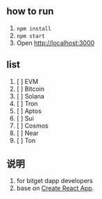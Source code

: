 ## how to run 

1. `npm install`
2. `npm start`
3. Open [http://localhost:3000](http://localhost:3000) 


## list

1. [ ] EVM
2. [ ] Bitcoin
3. [ ] Solana
4. [ ] Tron
5. [ ] Aptos
6. [ ] Sui
7. [ ] Cosmos
8. [ ] Near
9. [ ] Ton

## 说明

1. for bitget dapp developers
2. base on [Create React App](https://github.com/facebook/create-react-app).